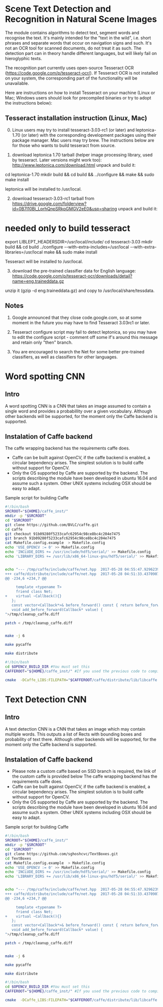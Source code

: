 Scene Text Detection and Recognition in Natural Scene Images
============================================================

The module contains algorithms to detect text, segment words and recognise the text.
It's mainly intended for the "text in the wild", i.e. short phrases and separate words that occur on navigation signs and such. It's not an OCR tool for scanned documents, do not treat it as such.
The detection part can in theory handle different languages, but will likely fail on hieroglyphic texts.

The recognition part currently uses open-source Tesseract OCR (https://code.google.com/p/tesseract-ocr/). If Tesseract OCR is not installed on your system, the corresponding part of the functionality will be unavailable.

Here are instructions on how to install Tesseract on your machine (Linux or Mac; Windows users should look for precompiled binaries or try to adopt the instructions below):

Tesseract installation instruction (Linux, Mac)
-----------------------------------------------

0. Linux users may try to install tesseract-3.03-rc1 (or later) and leptonica-1.70 (or later) with the corresponding development packages using their package manager. Mac users may try brew. The instructions below are for those who wants to build tesseract from source.

1. download leptonica 1.70 tarball (helper image processing library, used by tesseract. Later versions might work too):
http://www.leptonica.com/download.html
unpack and build it:

cd leptonica-1.70
mkdir build && cd build && ../configure && make && sudo make install

leptonica will be installed to /usr/local.

2. download tesseract-3.03-rc1 tarball from https://drive.google.com/folderview?id=0B7l10Bj_LprhQnpSRkpGMGV2eE0&usp=sharing
unpack and build it:

# needed only to build tesseract
export LIBLEPT_HEADERSDIR=/usr/local/include/
cd tesseract-3.03
mkdir build && cd build
../configure --with-extra-includes=/usr/local --with-extra-libraries=/usr/local
make && sudo make install

Tesseract will be installed to /usr/local.

3. download the pre-trained classifier data for English language:
https://code.google.com/p/tesseract-ocr/downloads/detail?name=eng.traineddata.gz

unzip it (gzip -d eng.traineddata.gz) and copy to /usr/local/share/tessdata.

Notes
-----
1. Google announced that they close code.google.com, so at some moment in the future you may have to find Tesseract 3.03rc1 or later.

2. Tesseract configure script may fail to detect leptonica, so you may have to edit the configure script - comment off some if's around this message and retain only "then" branch.

3. You are encouraged to search the Net for some better pre-trained classifiers, as well as classifiers for other languages.


Word spotting CNN
=================

Intro
-----

A word spotting CNN is a CNN that takes an image assumed to contain a single word and provides a probabillity over a given vocabulary.
Although other backends will be supported, for the moment only the Caffe backend is supported.




Instalation of Caffe backend
----------------------------
The caffe wrapping backend has the requirements caffe does.
* Caffe can be built against OpenCV, if the caffe backend is enabled, a circular bependency arises.
The simplest solution is to build caffe without support for OpenCV.
* Only the OS supported by Caffe are supported by the backend.
The scripts describing the module have been developed in ubuntu 16.04 and assume such a system.
Other UNIX systems including OSX should be easy to adapt.

Sample script for building Caffe

```bash
#!/bin/bash
SRCROOT="${HOME}/caffe_inst/"
mkdir -p "$SRCROOT"
cd "$SRCROOT"
git clone https://github.com/BVLC/caffe.git
cd caffe
git checkout 91b09280f5233cafc62954c98ce8bc4c204e7475
git branch 91b09280f5233cafc62954c98ce8bc4c204e7475
cat Makefile.config.example  > Makefile.config
echo 'USE_OPENCV := 0' >> Makefile.config
echo 'INCLUDE_DIRS += /usr/include/hdf5/serial/' >> Makefile.config
echo 'LIBRARY_DIRS += /usr/lib/x86_64-linux-gnu/hdf5/serial/' >> Makefile.config


echo "--- /tmp/caffe/include/caffe/net.hpp	2017-05-28 04:55:47.929623902 +0200
+++ caffe/distribute/include/caffe/net.hpp	2017-05-28 04:51:33.437090768 +0200
@@ -234,6 +234,7 @@

     template <typename T>
     friend class Net;
+    virtual ~Callback(){}
   };
   const vector<Callback*>& before_forward() const { return before_forward_; }
   void add_before_forward(Callback* value) {
">/tmp/cleanup_caffe.diff

patch < /tmp/cleanup_caffe.diff


make -j 6

make pycaffe

make distribute
```


```bash
#!/bin/bash
cd $OPENCV_BUILD_DIR #You must set this
CAFFEROOT="${HOME}/caffe_inst/" #If you used the previous code to compile Caffe in ubuntu 16.04

cmake  -DCaffe_LIBS:FILEPATH="$CAFFEROOT/caffe/distribute/lib/libcaffe.so" -DBUILD_opencv_ts:BOOL="0" -DBUILD_opencv_dnn:BOOL="0" -DBUILD_opencv_dnn_modern:BOOL="0" -DCaffe_INCLUDE_DIR:PATH="$CAFFEROOT/caffe/distribute/include" -DWITH_MATLAB:BOOL="0" -DBUILD_opencv_cudabgsegm:BOOL="0"  -DWITH_QT:BOOL="1" -DBUILD_opencv_cudaoptflow:BOOL="0" -DBUILD_opencv_cudastereo:BOOL="0" -DBUILD_opencv_cudafilters:BOOL="0" -DBUILD_opencv_cudev:BOOL="1" -DOPENCV_EXTRA_MODULES_PATH:PATH="/home/anguelos/work/projects/opencv_gsoc/opencv_contrib/modules"   ./


```

Text Detection CNN
=================

Intro
-----

A text detection CNN is a CNN that takes an image which may contain multiple words. This outputs a list of Rects with bounding boxes and probability of text there.
Although other backends will be supported, for the moment only the Caffe backend is supported.




Instalation of Caffe backend
----------------------------
* Please note a custom caffe based on SSD branch is required, the link of the custom caffe is provided below
The caffe wrapping backend has the requirements caffe does.
* Caffe can be built against OpenCV, if the caffe backend is enabled, a circular bependency arises.
The simplest solution is to build caffe without support for OpenCV.
* Only the OS supported by Caffe are supported by the backend.
The scripts describing the module have been developed in ubuntu 16.04 and assume such a system.
Other UNIX systems including OSX should be easy to adapt.

Sample script for building Caffe

```bash
#!/bin/bash
SRCROOT="${HOME}/caffe_inst/"
mkdir -p "$SRCROOT"
cd "$SRCROOT"
git clone https://github.com/sghoshcvc/TextBoxes.git
cd TextBoxes
cat Makefile.config.example  > Makefile.config
echo 'USE_OPENCV := 0' >> Makefile.config
echo 'INCLUDE_DIRS += /usr/include/hdf5/serial/' >> Makefile.config
echo 'LIBRARY_DIRS += /usr/lib/x86_64-linux-gnu/hdf5/serial/' >> Makefile.config


echo "--- /tmp/caffe/include/caffe/net.hpp	2017-05-28 04:55:47.929623902 +0200
+++ caffe/distribute/include/caffe/net.hpp	2017-05-28 04:51:33.437090768 +0200
@@ -234,6 +234,7 @@

     template <typename T>
     friend class Net;
+    virtual ~Callback(){}
   };
   const vector<Callback*>& before_forward() const { return before_forward_; }
   void add_before_forward(Callback* value) {
">/tmp/cleanup_caffe.diff

patch < /tmp/cleanup_caffe.diff


make -j 6

make pycaffe

make distribute
```


```bash
#!/bin/bash
cd $OPENCV_BUILD_DIR #You must set this
CAFFEROOT="${HOME}/caffe_inst/" #If you used the previous code to compile Caffe in ubuntu 16.04

cmake  -DCaffe_LIBS:FILEPATH="$CAFFEROOT/caffe/distribute/lib/libcaffe.so" -DBUILD_opencv_ts:BOOL="0" -DBUILD_opencv_dnn:BOOL="0" -DBUILD_opencv_dnn_modern:BOOL="0" -DCaffe_INCLUDE_DIR:PATH="$CAFFEROOT/caffe/distribute/include" -DWITH_MATLAB:BOOL="0" -DBUILD_opencv_cudabgsegm:BOOL="0"  -DWITH_QT:BOOL="1" -DBUILD_opencv_cudaoptflow:BOOL="0" -DBUILD_opencv_cudastereo:BOOL="0" -DBUILD_opencv_cudafilters:BOOL="0" -DBUILD_opencv_cudev:BOOL="1" -DOPENCV_EXTRA_MODULES_PATH:PATH="/home/anguelos/work/projects/opencv_gsoc/opencv_contrib/modules"   ./


```

